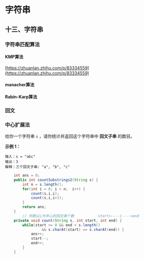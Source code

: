 # 字符串



## 十三、字符串

### 字符串匹配算法

#### KMP算法

[https://zhuanlan.zhihu.com/p/83334559](https://zhuanlan.zhihu.com/p/83334559)

#### manacher算法

#### Rabin-Karp算法

### 回文

### 中心扩展法

给你一个字符串 `s` ，请你统计并返回这个字符串中 **回文子串** 的数目。

**示例 1：**

```
输入：s = "abc"
输出：3
解释：三个回文子串: "a", "b", "c"
```

```java
	int ans = 0;
    public int countSubstrings2(String s) {
        int n = s.length();
        for(int i = 0; i < n;  i++) {
            count(s,i,i);
            count(s,i,i+1);
        }
        return ans;
    }
		// 判断以i为中心的回文串个数           start<----i---->end
    private void count(String s, int start, int end) {
        while(start >= 0 && end < s.length()
                 && s.charAt(start) == s.charAt(end)) {
            ans++;
            start--;
            end++;
        }
    }
```

